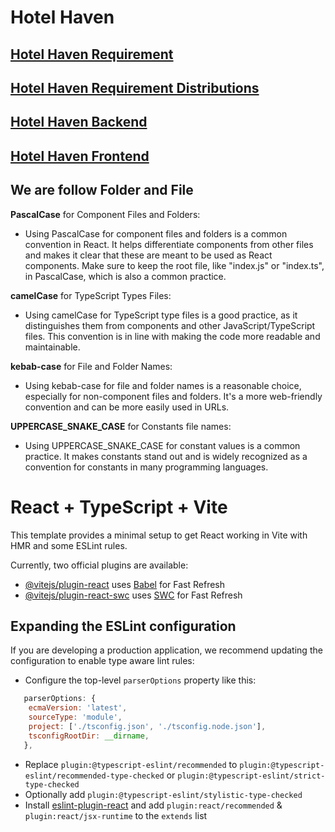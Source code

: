 # Hotel Haven

## [Hotel Haven Requirement](https://chiseled-numeric-49f.notion.site/Booking-Heaven-d115045250f84e92b5bbece1439a0987?pvs=4)

## [Hotel Haven Requirement Distributions](https://shanjeed-saif.atlassian.net/jira/software/projects/HOT/boards/2/timeline?shared=&atlOrigin=eyJpIjoiZDZkNTkzYzZhMWQ5NDA3NDg1ZWQ3N2JjNWU3M2M0ZGUiLCJwIjoiaiJ9)

## [Hotel Haven Backend](https://github.com/sheik-mostafizur/hotel-haven-backend)

## [Hotel Haven Frontend](https://github.com/sheik-mostafizur/hotel-haven-frontend)

## We are follow Folder and File

**PascalCase** for Component Files and Folders:

- Using PascalCase for component files and folders is a common convention in React. It helps differentiate components from other files and makes it clear that these are meant to be used as React components. Make sure to keep the root file, like "index.js" or "index.ts", in PascalCase, which is also a common practice.

**camelCase** for TypeScript Types Files:

- Using camelCase for TypeScript type files is a good practice, as it distinguishes them from components and other JavaScript/TypeScript files. This convention is in line with making the code more readable and maintainable.

**kebab-case** for File and Folder Names:

- Using kebab-case for file and folder names is a reasonable choice, especially for non-component files and folders. It's a more web-friendly convention and can be more easily used in URLs.

**UPPERCASE_SNAKE_CASE** for Constants file names:

- Using UPPERCASE_SNAKE_CASE for constant values is a common practice. It makes constants stand out and is widely recognized as a convention for constants in many programming languages.

# React + TypeScript + Vite

This template provides a minimal setup to get React working in Vite with HMR and some ESLint rules.

Currently, two official plugins are available:

- [@vitejs/plugin-react](https://github.com/vitejs/vite-plugin-react/blob/main/packages/plugin-react/README.md) uses [Babel](https://babeljs.io/) for Fast Refresh
- [@vitejs/plugin-react-swc](https://github.com/vitejs/vite-plugin-react-swc) uses [SWC](https://swc.rs/) for Fast Refresh

## Expanding the ESLint configuration

If you are developing a production application, we recommend updating the configuration to enable type aware lint rules:

- Configure the top-level `parserOptions` property like this:

```js
   parserOptions: {
    ecmaVersion: 'latest',
    sourceType: 'module',
    project: ['./tsconfig.json', './tsconfig.node.json'],
    tsconfigRootDir: __dirname,
   },
```

- Replace `plugin:@typescript-eslint/recommended` to `plugin:@typescript-eslint/recommended-type-checked` or `plugin:@typescript-eslint/strict-type-checked`
- Optionally add `plugin:@typescript-eslint/stylistic-type-checked`
- Install [eslint-plugin-react](https://github.com/jsx-eslint/eslint-plugin-react) and add `plugin:react/recommended` & `plugin:react/jsx-runtime` to the `extends` list
